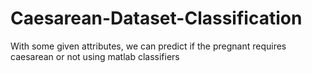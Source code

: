 # Caesarean-Dataset-Classification
With some given attributes, we can predict if the pregnant requires caesarean or not using matlab classifiers
